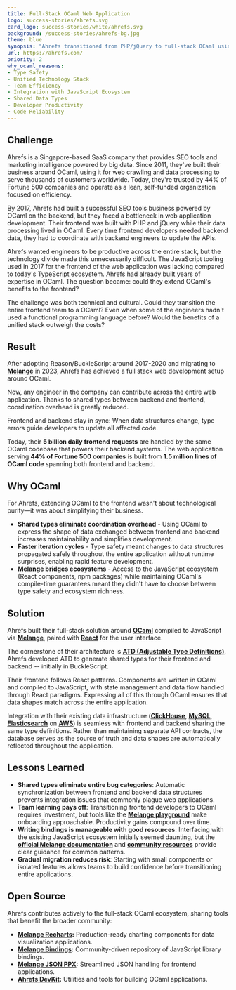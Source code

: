 ```yaml
---
title: Full-Stack OCaml Web Application
logo: success-stories/ahrefs.svg
card_logo: success-stories/white/ahrefs.svg
background: /success-stories/ahrefs-bg.jpg
theme: blue
synopsis: "Ahrefs transitioned from PHP/jQuery to full-stack OCaml using Melange and React, eliminating team silos and enabling any engineer to contribute across their entire web application stack."
url: https://ahrefs.com/
priority: 2
why_ocaml_reasons:
- Type Safety
- Unified Technology Stack
- Team Efficiency
- Integration with JavaScript Ecosystem
- Shared Data Types
- Developer Productivity
- Code Reliability
---
```


## Challenge

Ahrefs is a Singapore-based SaaS company that provides SEO tools and marketing intelligence powered by big data. Since 2011, they've built their business around OCaml, using it for web crawling and data processing to serve thousands of customers worldwide. Today, they're trusted by 44% of Fortune 500 companies and operate as a lean, self-funded organization focused on efficiency.

By 2017, Ahrefs had built a successful SEO tools business powered by OCaml on the backend, but they faced a bottleneck in web application development. Their frontend was built with PHP and jQuery while their data processing lived in OCaml. Every time frontend developers needed backend data, they had to coordinate with backend engineers to update the APIs.

Ahrefs wanted engineers to be productive across the entire stack, but the technology divide made this unnecessarily difficult. The JavaScript tooling used in 2017 for the frontend of the web application was lacking compared to today's TypeScript ecosystem. Ahrefs had already built years of expertise in OCaml. The question became: could they extend OCaml's benefits to the frontend?

The challenge was both technical and cultural. Could they transition the entire frontend team to a OCaml? Even when some of the engineers hadn't used a functional programming language before? Would the benefits of a unified stack outweigh the costs?

## Result

After adopting Reason/BuckleScript around 2017-2020 and migrating to **[Melange](https://melange.re/)** in 2023, Ahrefs has achieved a full stack web development setup around OCaml.

Now, any engineer in the company can contribute across the entire web application. Thanks to shared types between backend and frontend, coordination overhead is greatly reduced. 

Frontend and backend stay in sync: When data structures change, type errors guide developers to update all affected code.

Today, their **5 billion daily frontend requests** are handled by the same OCaml codebase that powers their backend systems. The web application serving **44% of Fortune 500 companies** is built from **1.5 million lines of OCaml code** spanning both frontend and backend.

## Why OCaml

For Ahrefs, extending OCaml to the frontend wasn't about technological purity—it was about simplifying their business.

* **Shared types eliminate coordination overhead** - Using OCaml to express the shape of data exchanged between frontend and backend increases maintainability and simplifies development.
* **Faster iteration cycles** - Type safety meant changes to data structures propagated safely throughout the entire application without runtime surprises, enabling rapid feature development.
* **Melange bridges ecosystems** - Access to the JavaScript ecosystem (React components, npm packages) while maintaining OCaml's compile-time guarantees meant they didn't have to choose between type safety and ecosystem richness.

## Solution

Ahrefs built their full-stack solution around **[OCaml](https://ocaml.org/)** compiled to JavaScript via **[Melange](https://melange.re/)**, paired with **[React](https://react.dev/)** for the user interface.

The cornerstone of their architecture is **[ATD (Adjustable Type Definitions)](https://github.com/ahrefs/atd)**. Ahrefs developed ATD to generate shared types for their frontend and backend -- initially in BuckleScript.

Their frontend follows React patterns. Components are written in OCaml and compiled to JavaScript, with state management and data flow handled through React paradigms. Expressing all of this through OCaml ensures that data shapes match across the entire application.

Integration with their existing data infrastructure (**[ClickHouse](https://clickhouse.com/)**, **[MySQL](https://www.mysql.com/)**, **[Elasticsearch](https://www.elastic.co/)** on **[AWS](https://aws.amazon.com/)**) is seamless with frontend and backend sharing the same type definitions. Rather than maintaining separate API contracts, the database serves as the source of truth and data shapes are automatically reflected throughout the application.

## Lessons Learned

* **Shared types eliminate entire bug categories**: Automatic synchronization between frontend and backend data structures prevents integration issues that commonly plague web applications.
* **Team learning pays off**: Transitioning frontend developers to OCaml requires investment, but tools like the **[Melange playground](https://melange.re/v5.0.0/playground)** make onboarding approachable. Productivity gains compound over time.
* **Writing bindings is manageable with good resources**: Interfacing with the existing JavaScript ecosystem initially seemed daunting, but the **[official Melange documentation](https://melange.re/)** and **[community resources](https://github.com/melange-community/bindings)** provide clear guidance for common patterns.
* **Gradual migration reduces risk**: Starting with small components or isolated features allows teams to build confidence before transitioning entire applications.

## Open Source

Ahrefs contributes actively to the full-stack OCaml ecosystem, sharing tools that benefit the broader community:

- **[Melange Recharts](https://github.com/ahrefs/melange-recharts):** Production-ready charting components for data visualization applications.
- **[Melange Bindings](https://github.com/melange-community/bindings):** Community-driven repository of JavaScript library bindings.
- **[Melange JSON PPX](https://github.com/ahrefs/melange-json-ppx):** Streamlined JSON handling for frontend applications.
- **[Ahrefs DevKit](https://github.com/ahrefs/devkit):** Utilities and tools for building OCaml applications.
